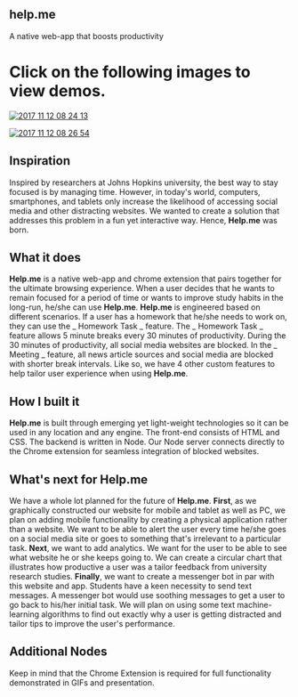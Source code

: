 ## help.me
A native web-app that boosts productivity

# Click on the following images to view demos.

<a href="https://ibb.co/dZiRvw"><img src="https://preview.ibb.co/cdzzFw/2017_11_12_08_24_13.gif" alt="2017 11 12 08 24 13" border="0" /></a>


<a href="https://ibb.co/fHHrTG"><img src="https://preview.ibb.co/dUFOaw/2017_11_12_08_26_54.gif" alt="2017 11 12 08 26 54" border="0" /></a>

## Inspiration
Inspired by researchers at Johns Hopkins university, the best way to stay focused is by managing time. However, in today's world, computers, smartphones, and tablets only increase the likelihood of accessing social media and other distracting websites. We wanted to create a solution that addresses this problem in a fun yet interactive way. Hence, **Help.me** was born. 

## What it does
**Help.me** is a native web-app and chrome extension that pairs together for the ultimate browsing experience. When a user decides that he wants to remain focused for a period of time or wants to improve study habits in the long-run, he/she can use **Help.me**. **Help.me** is engineered based on different scenarios. If a user has a homework that he/she needs to work on, they can use the _ Homework Task _ feature. The _ Homework Task _ feature allows 5 minute breaks every 30 minutes of productivity. During the 30 minutes of productivity, all social media websites are blocked. In the _ Meeting _ feature, all news article sources and social media are blocked with shorter break intervals. Like so, we have 4 other custom features to help tailor user experience when using **Help.me**.

## How I built it
**Help.me** is built through emerging yet light-weight technologies so it can be used in any location and any engine. The front-end consists of HTML and CSS. The backend is written in Node. Our Node server connects directly to the Chrome extension for seamless integration of blocked websites. 

## What's next for Help.me
We have a whole lot planned for the future of **Help.me**. **First**, as we graphically constructed our website for mobile and tablet as well as PC, we plan on adding mobile functionality by creating a physical application rather than a website. We want to be able to alert the user every time he/she goes on a social media site or goes to something that's irrelevant to a particular task. **Next**, we want to add analytics. We want for the user to be able to see what website he or she keeps going to. We can create a circular chart that illustrates how productive a user was a tailor feedback from university research studies. **Finally**, we want to create a messenger bot in par with this website and app. Students have a keen necessity to send text messages. A messenger bot would use soothing messages to get a user to go back to his/her initial task. We will plan on using some text machine-learning algorithms to find out exactly why a user is getting distracted and tailor tips to improve the user's performance.

## Additional Nodes
Keep in mind that the Chrome Extension is required for full functionality demonstrated in GIFs and presentation.
